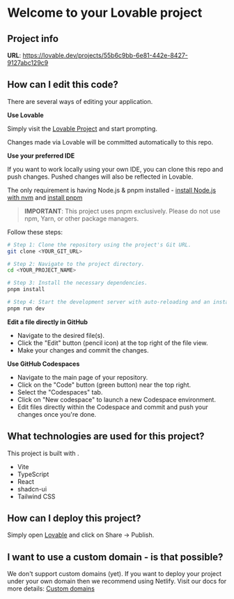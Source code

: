 
# Welcome to your Lovable project

## Project info

**URL**: https://lovable.dev/projects/55b6c9bb-6e81-442e-8427-9127abc129c9

## How can I edit this code?

There are several ways of editing your application.

**Use Lovable**

Simply visit the [Lovable Project](https://lovable.dev/projects/55b6c9bb-6e81-442e-8427-9127abc129c9) and start prompting.

Changes made via Lovable will be committed automatically to this repo.

**Use your preferred IDE**

If you want to work locally using your own IDE, you can clone this repo and push changes. Pushed changes will also be reflected in Lovable.

The only requirement is having Node.js & pnpm installed - [install Node.js with nvm](https://github.com/nvm-sh/nvm#installing-and-updating) and [install pnpm](https://pnpm.io/installation)

> **IMPORTANT**: This project uses pnpm exclusively. Please do not use npm, Yarn, or other package managers.

Follow these steps:

```sh
# Step 1: Clone the repository using the project's Git URL.
git clone <YOUR_GIT_URL>

# Step 2: Navigate to the project directory.
cd <YOUR_PROJECT_NAME>

# Step 3: Install the necessary dependencies.
pnpm install

# Step 4: Start the development server with auto-reloading and an instant preview.
pnpm run dev
```

**Edit a file directly in GitHub**

- Navigate to the desired file(s).
- Click the "Edit" button (pencil icon) at the top right of the file view.
- Make your changes and commit the changes.

**Use GitHub Codespaces**

- Navigate to the main page of your repository.
- Click on the "Code" button (green button) near the top right.
- Select the "Codespaces" tab.
- Click on "New codespace" to launch a new Codespace environment.
- Edit files directly within the Codespace and commit and push your changes once you're done.

## What technologies are used for this project?

This project is built with .

- Vite
- TypeScript
- React
- shadcn-ui
- Tailwind CSS

## How can I deploy this project?

Simply open [Lovable](https://lovable.dev/projects/55b6c9bb-6e81-442e-8427-9127abc129c9) and click on Share -> Publish.

## I want to use a custom domain - is that possible?

We don't support custom domains (yet). If you want to deploy your project under your own domain then we recommend using Netlify. Visit our docs for more details: [Custom domains](https://docs.lovable.dev/tips-tricks/custom-domain/)
